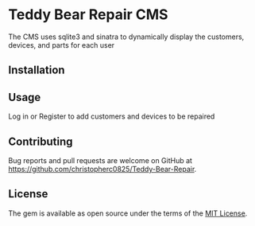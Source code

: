 # Teddy Bear Repair CMS

The CMS uses sqlite3 and sinatra to dynamically display the customers, devices, and parts for each user

## Installation

## Usage

Log in or Register to add customers and devices to be repaired

## Contributing

Bug reports and pull requests are welcome on GitHub at https://github.com/christopherc0825/Teddy-Bear-Repair.

## License

The gem is available as open source under the terms of the [MIT License](https://opensource.org/licenses/MIT).